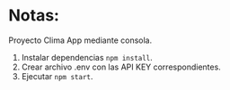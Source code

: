 # Notas:

Proyecto Clima App mediante consola.

1. Instalar dependencias `npm install`.
2. Crear archivo .env con las API KEY correspondientes.
3. Ejecutar `npm start`.
